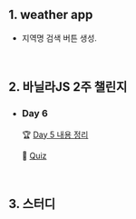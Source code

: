 ## 1. weather app
- 지역명 검색 버튼 생성.

<br/>

## 2. 바닐라JS 2주 챌린지
- ### Day 6  

  🏆 [Day 5 내용 정리](https://github.com/EunJaePark/JSstudy/blob/main/vanillaJS_Challenge/Day5.md)   
  
  📝 [Quiz](https://github.com/EunJaePark/JSstudy/tree/main/vanillaJS_Challenge/Quiz/Day5)    

<br/>

## 3. 스터디


